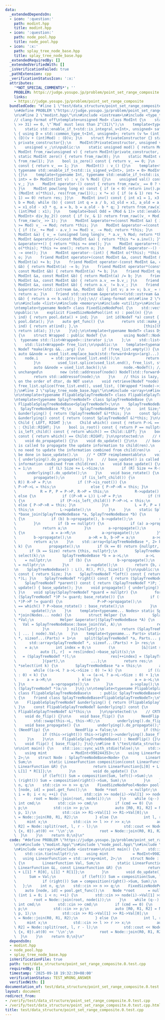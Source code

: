 ```yaml
---
data:
  _extendedDependsOn:
  - icon: ':question:'
    path: modint.hpp
    title: modint.hpp
  - icon: ':question:'
    path: node_pool.hpp
    title: node_pool.hpp
  - icon: ':x:'
    path: splay_tree_node_base.hpp
    title: splay_tree_node_base.hpp
  _extendedRequiredBy: []
  _extendedVerifiedWith: []
  _isVerificationFailed: true
  _pathExtension: cpp
  _verificationStatusIcon: ':x:'
  attributes:
    '*NOT_SPECIAL_COMMENTS*': ''
    PROBLEM: https://judge.yosupo.jp/problem/point_set_range_composite
    links:
    - https://judge.yosupo.jp/problem/point_set_range_composite
  bundledCode: "#line 1 \"test/data_structure/point_set_range_composite.0.test.cpp\"\
    \n#define PROBLEM \"https://judge.yosupo.jp/problem/point_set_range_composite\"\
    \n\n#line 2 \"modint.hpp\"\n\n#include <iostream>\n#include <type_traits>\n\n\
    // clang-format off\ntemplate<unsigned Mod> class ModInt {\n    static_assert((Mod\
    \ >> 31) == 0, \"`Mod` must less than 2^(31)\");\n    template<typename Int>\n\
    \    static std::enable_if_t<std::is_integral_v<Int>, unsigned> safe_mod(Int v)\
    \ { using D = std::common_type_t<Int, unsigned>; return (v %= (int)Mod) < 0 ?\
    \ (D)(v + (int)Mod) : (D)v; }\n    struct PrivateConstructor {} static inline\
    \ private_constructor{};\n    ModInt(PrivateConstructor, unsigned v) : v_(v) {}\n\
    \    unsigned v_;\n\npublic:\n    static unsigned mod() { return Mod; }\n    static\
    \ ModInt from_raw(unsigned v) { return ModInt(private_constructor, v); }\n   \
    \ static ModInt zero() { return from_raw(0); }\n    static ModInt one() { return\
    \ from_raw(1); }\n    bool is_zero() const { return v_ == 0; }\n    bool is_one()\
    \ const { return v_ == 1; }\n    ModInt() : v_() {}\n    template<typename Int,\
    \ typename std::enable_if_t<std::is_signed_v<Int>, int> = 0> ModInt(Int v) : v_(safe_mod(v))\
    \ {}\n    template<typename Int, typename std::enable_if_t<std::is_unsigned_v<Int>,\
    \ int> = 0> ModInt(Int v) : v_(v % Mod) {}\n    unsigned val() const { return\
    \ v_; }\n    ModInt operator-() const { return from_raw(v_ == 0 ? v_ : Mod - v_);\
    \ }\n    ModInt pow(long long e) const { if (e < 0) return inv().pow(-e); for\
    \ (ModInt x(*this), res(from_raw(1));; x *= x) { if (e & 1) res *= x; if ((e >>=\
    \ 1) == 0) return res; }}\n    ModInt inv() const { int x1 = 1, x3 = 0, a = val(),\
    \ b = Mod; while (b) { const int q = a / b, x1_old = x1, a_old = a; x1 = x3, x3\
    \ = x1_old - x3 * q, a = b, b = a_old - b * q; } return from_raw(x1 < 0 ? x1 +\
    \ (int)Mod : x1); }\n    template<bool Odd = (Mod & 1)> std::enable_if_t<Odd,\
    \ ModInt> div_by_2() const { if (v_ & 1) return from_raw((v_ + Mod) >> 1); return\
    \ from_raw(v_ >> 1); }\n    ModInt &operator+=(const ModInt &a) { if ((v_ += a.v_)\
    \ >= Mod) v_ -= Mod; return *this; }\n    ModInt &operator-=(const ModInt &a)\
    \ { if ((v_ += Mod - a.v_) >= Mod) v_ -= Mod; return *this; }\n    ModInt &operator*=(const\
    \ ModInt &a) { v_ = (unsigned long long)v_ * a.v_ % Mod; return *this; }\n   \
    \ ModInt &operator/=(const ModInt &a) { return *this *= a.inv(); }\n    ModInt\
    \ &operator++() { return *this += one(); }\n    ModInt operator++(int) { ModInt\
    \ o(*this); *this += one(); return o; }\n    ModInt &operator--() { return *this\
    \ -= one(); }\n    ModInt operator--(int) { ModInt o(*this); *this -= one(); return\
    \ o; }\n    friend ModInt operator+(const ModInt &a, const ModInt &b) { return\
    \ ModInt(a) += b; }\n    friend ModInt operator-(const ModInt &a, const ModInt\
    \ &b) { return ModInt(a) -= b; }\n    friend ModInt operator*(const ModInt &a,\
    \ const ModInt &b) { return ModInt(a) *= b; }\n    friend ModInt operator/(const\
    \ ModInt &a, const ModInt &b) { return ModInt(a) /= b; }\n    friend bool operator==(const\
    \ ModInt &a, const ModInt &b) { return a.v_ == b.v_; }\n    friend bool operator!=(const\
    \ ModInt &a, const ModInt &b) { return a.v_ != b.v_; }\n    friend std::istream\
    \ &operator>>(std::istream &a, ModInt &b) { int v; a >> v; b.v_ = safe_mod(v);\
    \ return a; }\n    friend std::ostream &operator<<(std::ostream &a, const ModInt\
    \ &b) { return a << b.val(); }\n};\n// clang-format on\n#line 2 \"node_pool.hpp\"\
    \n\n#include <list>\n#include <memory>\n#include <utility>\n#include <vector>\n\
    \ntemplate<typename NodeT> class FixedSizeNodePool {\n    std::vector<NodeT> pool;\n\
    \npublic:\n    explicit FixedSizeNodePool(int n) : pool(n) {}\n    NodeT *at(int\
    \ ind) { return pool.data() + ind; }\n    int id(NodeT *a) const { return a -\
    \ pool.data(); }\n    auto get_func() {\n        return std::make_pair([this](int\
    \ ind) { return at(ind); },\n                              [this](NodeT *a) {\
    \ return id(a); });\n    }\n};\n\ntemplate<typename NodeT> class DynamicSizeNodePool\
    \ {\n    struct Wrapped : public NodeT {\n        using NodeT::NodeT;\n      \
    \  typename std::list<Wrapped>::iterator i;\n    };\n    std::list<Wrapped> used_list;\n\
    \    std::list<Wrapped> free_list;\n\npublic:\n    template<typename... Args>\
    \ NodeT *make(Args &&...arg) {\n        if (free_list.empty()) {\n           \
    \ auto &&node = used_list.emplace_back(std::forward<Args>(arg)...);\n        \
    \    node.i      = std::prev(used_list.end());\n            return std::addressof(node);\n\
    \        }\n        used_list.splice(used_list.end(), free_list, std::prev(free_list.end()));\n\
    \        auto &&node = used_list.back();\n        node.~NodeT(); // i remains\
    \ unchanged\n        new (std::addressof(node)) NodeT(std::forward<Args>(arg)...);\n\
    \        return std::addressof(node);\n    }\n    // this is lazy, if sth. relies\
    \ on the order of dtor, do NOT use\n    void retrieve(NodeT *node) {\n       \
    \ free_list.splice(free_list.end(), used_list, ((Wrapped *)node)->i);\n    }\n\
    };\n#line 2 \"splay_tree_node_base.hpp\"\n\n#include <array>\n#line 5 \"splay_tree_node_base.hpp\"\
    \n\ntemplate<typename FlipableSplayTreeNodeT> class FlipableSplayTreeNodeBase;\n\
    \ntemplate<typename SplayTreeNodeT> class SplayTreeNodeBase {\n    friend class\
    \ FlipableSplayTreeNodeBase<SplayTreeNodeT>;\n\n    SplayTreeNodeBase *L;\n  \
    \  SplayTreeNodeBase *R;\n    SplayTreeNodeBase *P;\n    int Size;\n\n    SplayTreeNodeT\
    \ &underlying() { return (SplayTreeNodeT &)*this; }\n    const SplayTreeNodeT\
    \ &underlying() const { return (const SplayTreeNodeT &)*this; }\n\n    enum class\
    \ Child { LEFT, RIGHT };\n    Child which() const { return P->L == this ? Child::LEFT\
    \ : Child::RIGHT; }\n    bool is_root() const { return P == nullptr; }\n    bool\
    \ is_left_child() const { return which() == Child::LEFT; }\n    bool is_right_child()\
    \ const { return which() == Child::RIGHT; }\n\nprotected:\n    // CRTP reimplement\n\
    \    void do_propagate() {}\n    void do_update() {}\n\n    // base_propagate()\
    \ is called to propagate the update information to child(ren).\n    // There is\
    \ no need to update the information combined from child(ren)\n    // which should\
    \ be done in base_update().\n    // * CRTP reimplementable\n    void base_propagate()\
    \ { underlying().do_propagate(); }\n    // base_update() is called to update the\
    \ information combined from child(ren).\n    void base_update() {\n        Size\
    \ = 1;\n        if (L) Size += L->Size;\n        if (R) Size += R->Size;\n   \
    \     underlying().do_update();\n    }\n    void base_rotate() {\n        P->propagate();\n\
    \        propagate();\n        if (is_left_child()) {\n            if ((P->L =\
    \ R)) R->P = P;\n            if (!P->is_root()) {\n                if (P->is_left_child())\
    \ P->P->L = this;\n                else { P->P->R = this; }\n            }\n \
    \           R = P, P = P->P, R->P = this;\n            R->update();\n        }\
    \ else {\n            if ((P->R = L)) L->P = P;\n            if (!P->is_root())\
    \ {\n                if (P->is_left_child()) P->P->L = this;\n               \
    \ else { P->P->R = this; }\n            }\n            L = P, P = P->P, L->P =\
    \ this;\n            L->update();\n        }\n    }\n    static SplayTreeNodeBase\
    \ *base_join(SplayTreeNodeBase *a, SplayTreeNodeBase *b) {\n        if (a == nullptr)\
    \ {\n            if (b) b->propagate(), b->update();\n            return b;\n\
    \        }\n        if (b == nullptr) {\n            if (a) a->propagate(), a->update();\n\
    \            return a;\n        }\n        a->propagate();\n        while (a->R)\
    \ {\n            a = a->R;\n            a->propagate();\n        }\n        a->splay();\n\
    \        b->propagate();\n        a->R = b, b->P = a;\n        a->update();\n\
    \        return a;\n    }\n    std::array<SplayTreeNodeBase *, 2> base_split(int\
    \ k) {\n        propagate();\n        if (k == 0) return {nullptr, this};\n  \
    \      if (k == Size) return {this, nullptr};\n        SplayTreeNodeBase *a =\
    \ select(k);\n        SplayTreeNodeBase *b = a->L;\n        a->L             \
    \    = nullptr;\n        if (b) {\n            b->propagate();\n            b->P\
    \ = nullptr;\n        }\n        a->update();\n        return {b, a};\n    }\n\
    \n    SplayTreeNodeBase() : L(), R(), P(), Size(1) {}\n\npublic:\n    int size()\
    \ const { return Size; }\n    SplayTreeNodeT *left() const { return (SplayTreeNodeT\
    \ *)L; }\n    SplayTreeNodeT *right() const { return (SplayTreeNodeT *)R; }\n\
    \    SplayTreeNodeT *parent() const { return (SplayTreeNodeT *)P; }\n    void\
    \ update() { base_update(); }\n    void propagate() { underlying().base_propagate();\
    \ }\n    void splay(SplayTreeNodeT *guard = nullptr) {\n        for (propagate();\
    \ (SplayTreeNodeT *)P != guard; base_rotate()) {\n            if ((SplayTreeNodeT\
    \ *)P->P != guard) {\n                P->P->propagate();\n                P->which()\
    \ == which() ? P->base_rotate() : base_rotate();\n            }\n        }\n \
    \       update();\n    }\n    template<typename... Nodes> static SplayTreeNodeT\
    \ *join(Nodes... node) {\n        struct Helper {\n            SplayTreeNodeBase\
    \ *Val;\n            Helper &operator|(SplayTreeNodeBase *A) {\n             \
    \   Val = SplayTreeNodeBase::base_join(Val, A);\n                return *this;\n\
    \            }\n        } nil{nullptr};\n        return (SplayTreeNodeT *)(nil\
    \ | ... | node).Val;\n    }\n    template<typename... Parts> static std::array<SplayTreeNodeT\
    \ *, sizeof...(Parts) + 1>\n    split(SplayTreeNodeT *a, Parts... part) {\n  \
    \      std::array<SplayTreeNodeT *, sizeof...(Parts) + 1> res;\n        res[0]\
    \    = a;\n        int index = 0;\n        (\n            [&](int s) {\n     \
    \           auto [l, r]  = res[index]->base_split(s);\n                res[index]\
    \   = (SplayTreeNodeT *)l;\n                res[++index] = (SplayTreeNodeT *)r;\n\
    \            }(part),\n            ...);\n        return res;\n    }\n    SplayTreeNodeT\
    \ *select(int k) {\n        SplayTreeNodeBase *a = this;\n        a->propagate();\n\
    \        while ((a->L ? a->L->Size : 0) != k) {\n            if ((a->L ? a->L->Size\
    \ : 0) < k) {\n                k -= (a->L ? a->L->Size : 0) + 1;\n           \
    \     a = a->R;\n            } else {\n                a = a->L;\n           \
    \ }\n            a->propagate();\n        }\n        a->splay();\n        return\
    \ (SplayTreeNodeT *)a;\n    }\n};\n\ntemplate<typename FlipableSplayTreeNodeT>\
    \ class FlipableSplayTreeNodeBase\n    : public SplayTreeNodeBase<FlipableSplayTreeNodeT>\
    \ {\n    friend class SplayTreeNodeBase<FlipableSplayTreeNodeT>;\n\n    bool NeedFlip;\n\
    \n    FlipableSplayTreeNodeT &underlying() { return (FlipableSplayTreeNodeT &)*this;\
    \ }\n    const FlipableSplayTreeNodeT &underlying() const {\n        return (const\
    \ FlipableSplayTreeNodeT &)*this;\n    }\n\nprotected:\n    // CRTP reimplement\n\
    \    void do_flip() {}\n\n    void base_flip() {\n        NeedFlip = !NeedFlip;\n\
    \        std::swap(this->L, this->R);\n        underlying().do_flip();\n    }\n\
    \    void base_propagate() {\n        underlying().do_propagate();\n        if\
    \ (NeedFlip) {\n            NeedFlip = false;\n            if (this->left()) this->left()->underlying().base_flip();\n\
    \            if (this->right()) this->right()->underlying().base_flip();\n   \
    \     }\n    }\n\n    FlipableSplayTreeNodeBase() : NeedFlip() {}\n\npublic:\n\
    \    void flip() { base_flip(); }\n};\n#line 8 \"test/data_structure/point_set_range_composite.0.test.cpp\"\
    \n\nint main() {\n    std::ios::sync_with_stdio(false);\n    std::cin.tie(nullptr);\n\
    \    using mint           = ModInt<998244353>;\n    using LinearFunction = std::array<mint,\
    \ 2>;\n    struct Node : SplayTreeNodeBase<Node> {\n        LinearFunction Val,\
    \ Sum;\n        static LinearFunction composition(const LinearFunction &L, const\
    \ LinearFunction &R) {\n            return LinearFunction{L[0] + L[1] * R[0],\
    \ L[1] * R[1]};\n        }\n        void do_update() {\n            Sum = Val;\n\
    \            if (left()) Sum = composition(Sum, left()->Sum);\n            if\
    \ (right()) Sum = composition(right()->Sum, Sum);\n        }\n    };\n    int\
    \ n, q;\n    std::cin >> n >> q;\n    FixedSizeNodePool<Node> pool(n);\n    auto\
    \ [node, id] = pool.get_func();\n    Node *root      = nullptr;\n    for (int\
    \ i = 0; i < n; ++i) {\n        std::cin >> node(i)->Val[1] >> node(i)->Val[0];\n\
    \        root = Node::join(root, node(i));\n    }\n    while (q--) {\n       \
    \ int cmd;\n        std::cin >> cmd;\n        if (cmd == 0) {\n            int\
    \ p;\n            std::cin >> p;\n            auto [R0, R1, R2] = Node::split(root,\
    \ p, 1);\n            std::cin >> R1->Val[1] >> R1->Val[0];\n            root\
    \ = Node::join(R0, R1, R2);\n        } else {\n            int l, r;\n       \
    \     mint x;\n            std::cin >> l >> r >> x;\n            auto [R0, R1,\
    \ R2] = Node::split(root, l, r - l);\n            std::cout << Node::composition(R1->Sum,\
    \ {x, 0}).at(0) << '\\n';\n            root = Node::join(R0, R1, R2);\n      \
    \  }\n    }\n    return 0;\n}\n"
  code: "#define PROBLEM \"https://judge.yosupo.jp/problem/point_set_range_composite\"\
    \n\n#include \"modint.hpp\"\n#include \"node_pool.hpp\"\n#include \"splay_tree_node_base.hpp\"\
    \n#include <array>\n#include <iostream>\n\nint main() {\n    std::ios::sync_with_stdio(false);\n\
    \    std::cin.tie(nullptr);\n    using mint           = ModInt<998244353>;\n \
    \   using LinearFunction = std::array<mint, 2>;\n    struct Node : SplayTreeNodeBase<Node>\
    \ {\n        LinearFunction Val, Sum;\n        static LinearFunction composition(const\
    \ LinearFunction &L, const LinearFunction &R) {\n            return LinearFunction{L[0]\
    \ + L[1] * R[0], L[1] * R[1]};\n        }\n        void do_update() {\n      \
    \      Sum = Val;\n            if (left()) Sum = composition(Sum, left()->Sum);\n\
    \            if (right()) Sum = composition(right()->Sum, Sum);\n        }\n \
    \   };\n    int n, q;\n    std::cin >> n >> q;\n    FixedSizeNodePool<Node> pool(n);\n\
    \    auto [node, id] = pool.get_func();\n    Node *root      = nullptr;\n    for\
    \ (int i = 0; i < n; ++i) {\n        std::cin >> node(i)->Val[1] >> node(i)->Val[0];\n\
    \        root = Node::join(root, node(i));\n    }\n    while (q--) {\n       \
    \ int cmd;\n        std::cin >> cmd;\n        if (cmd == 0) {\n            int\
    \ p;\n            std::cin >> p;\n            auto [R0, R1, R2] = Node::split(root,\
    \ p, 1);\n            std::cin >> R1->Val[1] >> R1->Val[0];\n            root\
    \ = Node::join(R0, R1, R2);\n        } else {\n            int l, r;\n       \
    \     mint x;\n            std::cin >> l >> r >> x;\n            auto [R0, R1,\
    \ R2] = Node::split(root, l, r - l);\n            std::cout << Node::composition(R1->Sum,\
    \ {x, 0}).at(0) << '\\n';\n            root = Node::join(R0, R1, R2);\n      \
    \  }\n    }\n    return 0;\n}\n"
  dependsOn:
  - modint.hpp
  - node_pool.hpp
  - splay_tree_node_base.hpp
  isVerificationFile: true
  path: test/data_structure/point_set_range_composite.0.test.cpp
  requiredBy: []
  timestamp: '2025-09-18 19:32:39+08:00'
  verificationStatus: TEST_WRONG_ANSWER
  verifiedWith: []
documentation_of: test/data_structure/point_set_range_composite.0.test.cpp
layout: document
redirect_from:
- /verify/test/data_structure/point_set_range_composite.0.test.cpp
- /verify/test/data_structure/point_set_range_composite.0.test.cpp.html
title: test/data_structure/point_set_range_composite.0.test.cpp
---
```

